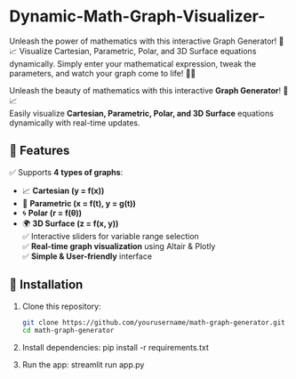 # Dynamic-Math-Graph-Visualizer-
Unleash the power of mathematics with this interactive Graph Generator! 🧮📈 Visualize Cartesian, Parametric, Polar, and 3D Surface equations dynamically. Simply enter your mathematical expression, tweak the parameters, and watch your graph come to life! 🚀🎨   

Unleash the beauty of mathematics with this interactive **Graph Generator**! 🧮📈  
Easily visualize **Cartesian, Parametric, Polar, and 3D Surface** equations dynamically with real-time updates.  

## 🚀 Features  
✅ Supports **4 types of graphs**:  
   - 📈 **Cartesian (y = f(x))**  
   - 🔄 **Parametric (x = f(t), y = g(t))**  
   - 🌀 **Polar (r = f(θ))**  
   - 🌍 **3D Surface (z = f(x, y))**  
✅ Interactive sliders for variable range selection  
✅ **Real-time graph visualization** using Altair & Plotly  
✅ **Simple & User-friendly** interface  

## 🔧 Installation  
1. Clone this repository:  
   ```sh
   git clone https://github.com/yourusername/math-graph-generator.git
   cd math-graph-generator
   
2. Install dependencies:
   pip install -r requirements.txt
   
4. Run the app:
   streamlit run app.py
